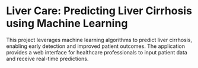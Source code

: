 # Liver Care: Predicting Liver Cirrhosis using Machine Learning 

This project leverages machine learning algorithms to predict liver cirrhosis, enabling early detection and improved patient outcomes. The application provides a web interface for healthcare professionals to input patient data and receive real-time predictions.


 
